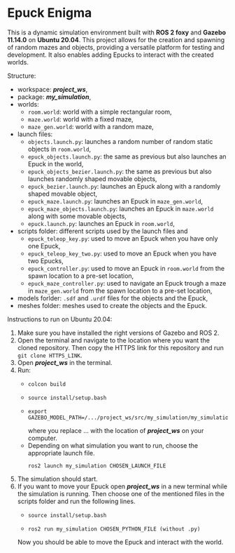 # Epuck Enigma

This is a dynamic simulation environment built with **ROS 2 foxy** and **Gazebo 11.14.0** on **Ubuntu 20.04**. This project allows for the creation and spawning of random mazes and objects, providing a versatile platform for testing and development. It also enables adding Epucks to interact with the created worlds.  

Structure:  
 - workspace: ***project_ws***,
 - package: ***my_simulation***,
 - worlds:  
    - ```room.world```: world with a simple rectangular room,
    - ```maze.world```: world with a fixed maze,
    - ```maze_gen.world```: world with a random maze,
 - launch files:  
    - ```objects.launch.py```: launches a random number of random static objects in ```room.world```,
    - ```epuck_objects.launch.py```: the same as previous but also launches an Epuck in the world,
    - ```epuck_objects_bezier.launch.py```: the same as previous but also launches randomly shaped movable objects,
    - ```epuck_bezier.launch.py```: launches an Epuck along with a randomly shaped movable object,
    - ```epuck_maze.launch.py```: launches an Epuck in ```maze_gen.world```,
    - ```epuck_maze_objects.launch.py```: launches an Epuck in ```maze.world``` along with some movable objects,
    - ```epuck.launch.py```: launches an Epuck in ```room.world```,
 - scripts folder: different scripts used by the launch files and
    - ```epuck_teleop_key.py```: used to move an Epuck when you have only one Epuck,
    - ```epuck_teleop_key_two.py```: used to move an Epuck when you have two Epucks,
    - ```epuck_controller.py```: used to move an Epuck in ```room.world``` from the spawn location to a pre-set location,
    - ```epuck_maze_controller.py```: used to navigate an Epuck trough a maze in ```maze_gen.world``` from the spawn location to a pre-set location,
- models forlder: ```.sdf``` and ```.urdf``` files for the objects and the Epuck,
- meshes folder: meshes used to create the objects and the Epuck.

Instructions to run on Ubuntu 20.04:
1. Make sure you have installed the right versions of Gazebo and ROS 2.
2. Open the terminal and navigate to the location where you want the cloned repository. Then copy the HTTPS link for this repository and run ```git clone HTTPS_LINK```.
3. Open ***project_ws*** in the terminal.
4. Run:
    - ```
      colcon build
      ```
    - ```
      source install/setup.bash
      ```
    - ```
      export GAZEBO_MODEL_PATH=/.../project_ws/src/my_simulation/my_simulation/models:$GAZEBO_MODEL_PATH
      ```
      where you replace ... with the location of ***project_ws*** on your computer.
    - Depending on what simulation you want to run, choose the appropriate launch file. 
      ```
      ros2 launch my_simulation CHOSEN_LAUNCH_FILE
      ```
5. The simulation should start.
6. If you want to move your Epuck open ***project_ws*** in a new terminal while the simulation is running. Then choose one of the mentioned files in the scripts folder and run the following lines.
   - ```
     source install/setup.bash
     ```
   - ```
     ros2 run my_simulation CHOSEN_PYTHON_FILE (without .py)
     ```
   Now you should be able to move the Epuck and interact with the world.